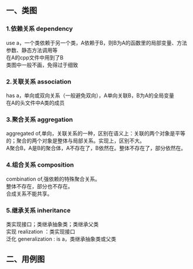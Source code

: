 ## 一、类图
### 1.依赖关系 dependency
use a，一个类依赖于另一个类，A依赖于B，则B为A的函数里的局部变量、方法参数、静态方法调用等  
在A的cpp文件中用到了B  
类图中一般不画，免得过于细致  

### 2.关联关系 association 
has a，单向或双向关系（一般避免双向），A单向关联B，B为A的全局变量  
在A的头文件中A类的成员  

### 3.聚合关系 aggregation 
aggregated of,单向，关联关系的一种，区别在语义上：关联的两个对象是平等的；聚合的两个对象是整体与局部关系。实现上，区别不大。  
A聚合B，A是B的聚合体，A不存在了，B依然在。整体不存在了，部分依然在。

### 4.组合关系 composition 
combination of,强依赖的特殊聚合关系。  
整体不存在，部分也不存在。  
合成关系不能共享。  

### 5.继承关系 inheritance
类实现接口；类继承抽象类；类继承父类  
实现 realization ：类实现接口  
泛化 generalization : is a，类继承抽象类或父类  

## 二、用例图

